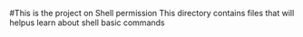 #This is the project on Shell permission
This directory contains files that will helpus learn about shell basic commands
